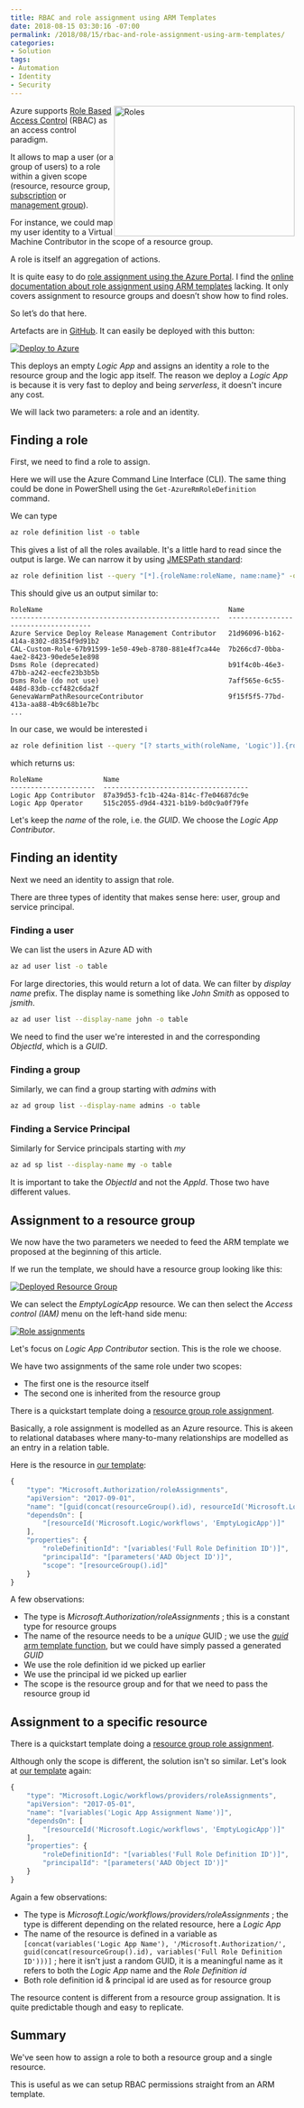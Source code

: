 ```yaml
---
title: RBAC and role assignment using ARM Templates
date: 2018-08-15 03:30:16 -07:00
permalink: /2018/08/15/rbac-and-role-assignment-using-arm-templates/
categories:
- Solution
tags:
- Automation
- Identity
- Security
---
```

<a href="/assets/posts/2018/3/rbac-and-role-assignment-using-arm-templates/adult-army-competition-73869.jpg"><img style="float:right;" title="adult-army-competition-73869" src="/assets/posts/2018/3/rbac-and-role-assignment-using-arm-templates/adult-army-competition-73869_thumb.jpg" alt="Roles" width="320" height="231" /></a>
Azure supports <a href="https://docs.microsoft.com/en-us/azure/role-based-access-control/overview">Role Based Access Control</a> (RBAC) as an access control paradigm.

It allows to map a user (or a group of users) to a role within a given scope (resource, resource group, <a href="https://docs.microsoft.com/en-us/azure/architecture/cloud-adoption-guide/subscription-governance">subscription</a> or <a href="https://docs.microsoft.com/en-us/azure/azure-resource-manager/management-groups-overview">management group</a>).

For instance, we could map my user identity to a Virtual Machine Contributor in the scope of a resource group.

A role is itself an aggregation of actions.

It is quite easy to do <a href="https://docs.microsoft.com/en-us/azure/role-based-access-control/role-assignments-portal">role assignment using the Azure Portal</a>.  I find the <a href="https://docs.microsoft.com/en-us/azure/role-based-access-control/role-assignments-template">online documentation about role assignment using ARM templates</a> lacking.  It only covers assignment to resource groups and doesn’t show how to find roles.

So let’s do that here.

Artefacts are in <a href="https://github.com/vplauzon/arm/tree/master/rbac">GitHub</a>.  It can easily be deployed with this button:

<a href="https://portal.azure.com/#create/Microsoft.Template/uri/https%3A%2F%2Fraw.githubusercontent.com%2Fvplauzon%2Farm%2Fmaster%2Frbac%2Frbac.json"><img src="http://azuredeploy.net/deploybutton.png" alt="Deploy to Azure" /></a>

This deploys an empty <em>Logic App</em> and assigns an identity a role to the resource group and the logic app itself.  The reason we deploy a <em>Logic App</em> is because it is very fast to deploy and being <em>serverless</em>, it doesn't incure any cost.

We will lack two parameters:  a role and an identity.

<h2>Finding a role</h2>

First, we need to find a role to assign.

Here we will use the Azure Command Line Interface (CLI).  The same thing could be done in PowerShell using the <code>Get-AzureRmRoleDefinition</code> command.

We can type

```bash
az role definition list -o table
```

This gives a list of all the roles available.  It's a little hard to read since the output is large.  We can narrow it by using <a href="http://jmespath.org/">JMESPath standard</a>:

```bash
az role definition list --query "[*].{roleName:roleName, name:name}" -o table
```

This should give us an output similar to:

```text
RoleName                                              Name
----------------------------------------------------  ------------------------------------
Azure Service Deploy Release Management Contributor   21d96096-b162-414a-8302-d8354f9d91b2
CAL-Custom-Role-67b91599-1e50-49eb-8780-881e4f7ca44e  7b266cd7-0bba-4ae2-8423-90ede5e1e898
Dsms Role (deprecated)                                b91f4c0b-46e3-47bb-a242-eecfe23b3b5b
Dsms Role (do not use)                                7aff565e-6c55-448d-83db-ccf482c6da2f
GenevaWarmPathResourceContributor                     9f15f5f5-77bd-413a-aa88-4b9c68b1e7bc
...
```

In our case, we would be interested i

```bash
az role definition list --query "[? starts_with(roleName, 'Logic')].{roleName:roleName, name:name}" -o table
```

which returns us:

```text
RoleName               Name
---------------------  ------------------------------------
Logic App Contributor  87a39d53-fc1b-424a-814c-f7e04687dc9e
Logic App Operator     515c2055-d9d4-4321-b1b9-bd0c9a0f79fe
```

Let's keep the <em>name</em> of the role, i.e. the <em>GUID</em>.  We choose the <em>Logic App Contributor</em>.

<h2>Finding an identity</h2>

Next we need an identity to assign that role.

There are three types of identity that makes sense here:  user, group and service principal.

<h3>Finding a user</h3>

We can list the users in Azure AD with

```bash
az ad user list -o table
```

For large directories, this would return a lot of data.  We can filter by <em>display name</em> prefix.  The display name is something like <em>John Smith</em> as opposed to <em>jsmith</em>.

```bash
az ad user list --display-name john -o table
```

We need to find the user we're interested in and the corresponding <em>ObjectId</em>, which is a <em>GUID</em>.

<h3>Finding a group</h3>

Similarly, we can find a group starting with <em>admins</em> with

```bash
az ad group list --display-name admins -o table
```

<h3>Finding a Service Principal</h3>

Similarly for Service principals starting with <em>my</em>

```bash
az ad sp list --display-name my -o table
```

It is important to take the <em>ObjectId</em> and not the <em>AppId</em>.  Those two have different values.

<h2>Assignment to a resource group</h2>

We now have the two parameters we needed to feed the ARM template we proposed at the beginning of this article.

If we run the template, we should have a resource group looking like this:

<a href="/assets/posts/2018/3/rbac-and-role-assignment-using-arm-templates/rg.png"><img src="/assets/posts/2018/3/rbac-and-role-assignment-using-arm-templates/rg.png" alt="Deployed Resource Group" /></a>

We can select the <em>EmptyLogicApp</em> resource.  We can then select the <em>Access control (IAM)</em> menu on the left-hand side menu:

<a href="/assets/posts/2018/3/rbac-and-role-assignment-using-arm-templates/iam.png"><img src="/assets/posts/2018/3/rbac-and-role-assignment-using-arm-templates/iam.png" alt="Role assignments" /></a>

Let's focus on <em>Logic App Contributor</em> section.  This is the role we choose.

We have two assignments of the same role under two scopes:

<ul>
<li>The first one is the resource itself</li>
<li>The second one is inherited from the resource group</li>
</ul>

There is a quickstart template doing a <a href="https://azure.microsoft.com/en-ca/resources/templates/101-rbac-builtinrole-resourcegroup/">resource group role assignment</a>.

Basically, a role assignment is modelled as an Azure resource.  This is akeen to relational databases where many-to-many relationships are modelled as an entry in a relation table.

Here is the resource in <a href="https://github.com/vplauzon/arm/blob/master/rbac/rbac.json">our template</a>:

```JavaScript
{
    "type": "Microsoft.Authorization/roleAssignments",
    "apiVersion": "2017-09-01",
    "name": "[guid(concat(resourceGroup().id), resourceId('Microsoft.Logic/workflows', 'EmptyLogicApp'), variables('Full Role Definition ID'))]",
    "dependsOn": [
        "[resourceId('Microsoft.Logic/workflows', 'EmptyLogicApp')]"
    ],
    "properties": {
        "roleDefinitionId": "[variables('Full Role Definition ID')]",
        "principalId": "[parameters('AAD Object ID')]",
        "scope": "[resourceGroup().id]"
    }
}
```

A few observations:

<ul>
<li>The type is <em>Microsoft.Authorization/roleAssignments</em> ; this is a constant type for resource groups</li>
<li>The name of the resource needs to be a <em>unique</em> GUID ; we use the <a href="https://docs.microsoft.com/en-us/azure/azure-resource-manager/resource-group-template-functions-string#guid"><em>guid</em> arm template function</a>, but we could have simply passed a generated <em>GUID</em></li>
<li>We use the role definition id we picked up earlier</li>
<li>We use the principal id we picked up earlier</li>
<li>The scope is the resource group and for that we need to pass the resource group id</li>
</ul>

<h2>Assignment to a specific resource</h2>

There is a quickstart template doing a <a href="https://azure.microsoft.com/en-ca/resources/templates/101-rbac-builtinrole-virtualmachine/">resource group role assignment</a>.

Although only the scope is different, the solution isn't so similar.  Let's look at <a href="https://github.com/vplauzon/arm/blob/master/rbac/rbac.json">our template</a> again:

```JavaScript
{
    "type": "Microsoft.Logic/workflows/providers/roleAssignments",
    "apiVersion": "2017-05-01",
    "name": "[variables('Logic App Assignment Name')]",
    "dependsOn": [
        "[resourceId('Microsoft.Logic/workflows', 'EmptyLogicApp')]"
    ],
    "properties": {
        "roleDefinitionId": "[variables('Full Role Definition ID')]",
        "principalId": "[parameters('AAD Object ID')]"
    }
}
```

Again a few observations:

<ul>
<li>The type is <em>Microsoft.Logic/workflows/providers/roleAssignments</em> ; the type is different depending on the related resource, here a <em>Logic App</em></li>
<li>The name of the resource is defined in a variable as <code>[concat(variables('Logic App Name'), '/Microsoft.Authorization/', guid(concat(resourceGroup().id), variables('Full Role Definition ID')))]</code> ; here it isn't just a random GUID, it is a meaningful name as it refers to both the <em>Logic App</em> name and the <em>Role Definition id</em></li>
<li>Both role definition id &amp; principal id are used as for resource group</li>
</ul>

The resource content is different from a resource group assignation.  It is quite predictable though and easy to replicate.

<h2>Summary</h2>

We've seen how to assign a role to both a resource group and a single resource.

This is useful as we can setup RBAC permissions straight from an ARM template.